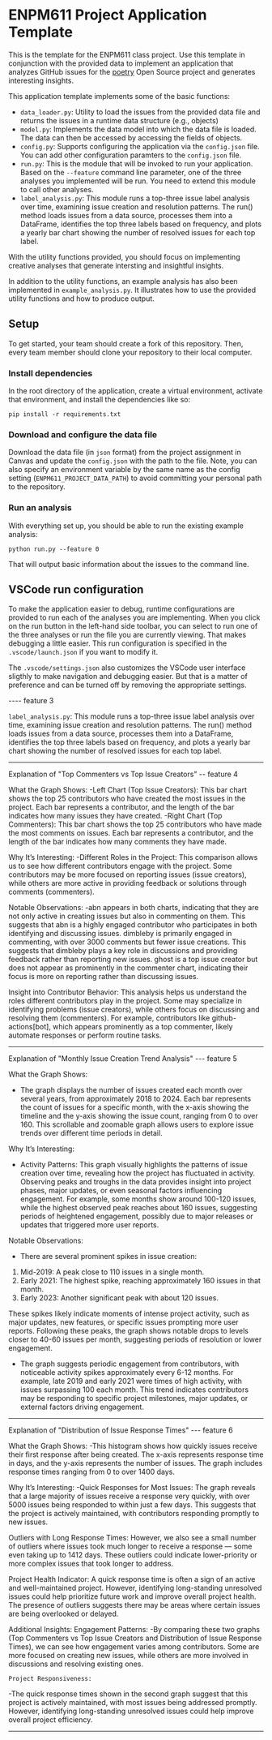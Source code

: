 # ENPM611 Project Application Template

This is the template for the ENPM611 class project. Use this template in conjunction with the provided data to implement an application that analyzes GitHub issues for the [poetry](https://github.com/python-poetry/poetry/issues) Open Source project and generates interesting insights.

This application template implements some of the basic functions:

- `data_loader.py`: Utility to load the issues from the provided data file and returns the issues in a runtime data structure (e.g., objects)
- `model.py`: Implements the data model into which the data file is loaded. The data can then be accessed by accessing the fields of objects.
- `config.py`: Supports configuring the application via the `config.json` file. You can add other configuration paramters to the `config.json` file.
- `run.py`: This is the module that will be invoked to run your application. Based on the `--feature` command line parameter, one of the three analyses you implemented will be run. You need to extend this module to call other analyses.
- `label_analysis.py`: This module runs a top-three issue label analysis over time, examining issue creation and resolution patterns. The run() method loads issues from a data source, processes them into a DataFrame, identifies the top three labels based on frequency, and plots a yearly bar chart showing the number of resolved issues for each top label.

With the utility functions provided, you should focus on implementing creative analyses that generate intersting and insightful insights.

In addition to the utility functions, an example analysis has also been implemented in `example_analysis.py`. It illustrates how to use the provided utility functions and how to produce output.

## Setup

To get started, your team should create a fork of this repository. Then, every team member should clone your repository to their local computer. 


### Install dependencies

In the root directory of the application, create a virtual environment, activate that environment, and install the dependencies like so:

```
pip install -r requirements.txt
```

### Download and configure the data file

Download the data file (in `json` format) from the project assignment in Canvas and update the `config.json` with the path to the file. Note, you can also specify an environment variable by the same name as the config setting (`ENPM611_PROJECT_DATA_PATH`) to avoid committing your personal path to the repository.


### Run an analysis

With everything set up, you should be able to run the existing example analysis:

```
python run.py --feature 0
```

That will output basic information about the issues to the command line.


## VSCode run configuration

To make the application easier to debug, runtime configurations are provided to run each of the analyses you are implementing. When you click on the run button in the left-hand side toolbar, you can select to run one of the three analyses or run the file you are currently viewing. That makes debugging a little easier. This run configuration is specified in the `.vscode/launch.json` if you want to modify it.

The `.vscode/settings.json` also customizes the VSCode user interface sligthly to make navigation and debugging easier. But that is a matter of preference and can be turned off by removing the appropriate settings.

---- feature 3

`label_analysis.py`: This module runs a top-three issue label analysis over time, examining issue creation and resolution patterns. The run() method loads issues from a data source, processes them into a DataFrame, identifies the top three labels based on frequency, and plots a yearly bar chart showing the number of resolved issues for each top label.

------
Explanation of "Top Commenters vs Top Issue Creators"  -- feature 4

What the Graph Shows:
-Left Chart (Top Issue Creators): This bar chart shows the top 25 contributors who have created the most issues in the project. Each bar represents a contributor, and the length of the bar indicates how many issues they have created.
-Right Chart (Top Commenters): This bar chart shows the top 25 contributors who have made the most comments on issues. Each bar represents a contributor, and the length of the bar indicates how many comments they have made.

Why It’s Interesting:
-Different Roles in the Project: This comparison allows us to see how different contributors engage with the project. Some contributors may be more focused on reporting issues (issue creators), while others are more active in providing feedback or solutions through comments (commenters).

Notable Observations:
-abn appears in both charts, indicating that they are not only active in creating issues but also in commenting on them. This suggests that abn is a highly engaged contributor who participates in both identifying and discussing issues.
dimbleby is primarily engaged in commenting, with over 3000 comments but fewer issue creations. This suggests that dimbleby plays a key role in discussions and providing feedback rather than reporting new issues.
ghost is a top issue creator but does not appear as prominently in the commenter chart, indicating their focus is more on reporting rather than discussing issues.

Insight into Contributor Behavior: This analysis helps us understand the roles different contributors play in the project. Some may specialize in identifying problems (issue creators), while others focus on discussing and resolving them (commenters). For example, contributors like github-actions[bot], which appears prominently as a top commenter, likely automate responses or perform routine tasks.

---
Explanation of "Monthly Issue Creation Trend Analysis" --- feature 5

What the Graph Shows:
- The graph displays the number of issues created each month over several years, from approximately 2018 to 2024. Each bar represents the count of issues for a specific month, with the x-axis showing the timeline and the y-axis showing the issue count, ranging from 0 to over 160. This scrollable and zoomable graph allows users to explore issue trends over different time periods in detail.

Why It’s Interesting:
- Activity Patterns: This graph visually highlights the patterns of issue creation over time, revealing how the project has fluctuated in activity. Observing peaks and troughs in the data provides insight into project phases, major updates, or even seasonal factors influencing engagement. For example, some months show around 100-120 issues, while the highest observed peak reaches about 160 issues, suggesting periods of heightened engagement, possibly due to major releases or updates that triggered more user reports.

Notable Observations:

- There are several prominent spikes in issue creation:
1. Mid-2019: A peak close to 110 issues in a single month.
2. Early 2021: The highest spike, reaching approximately 160 issues in that month.
3. Early 2023: Another significant peak with about 120 issues.

These spikes likely indicate moments of intense project activity, such as major updates, new features, or specific issues prompting more user reports. Following these peaks, the graph shows notable drops to levels closer to 40-60 issues per month, suggesting periods of resolution or lower engagement.

- The graph suggests periodic engagement from contributors, with noticeable activity spikes approximately every 6-12 months. For example, late 2019 and early 2021 were times of high activity, with issues surpassing 100 each month. This trend indicates contributors may be responding to specific project milestones, major updates, or external factors driving engagement.

---

 Explanation of "Distribution of Issue Response Times"  --- feature 6

What the Graph Shows:
-This histogram shows how quickly issues receive their first response after being created. The x-axis represents response time in days, and the y-axis represents the number of issues. The graph includes response times ranging from 0 to over 1400 days.

Why It’s Interesting:
-Quick Responses for Most Issues: The graph reveals that a large majority of issues receive a response very quickly, with over 5000 issues being responded to within just a few days. This suggests that the project is actively maintained, with contributors responding promptly to new issues.

Outliers with Long Response Times: However, we also see a small number of outliers where issues took much longer to receive a response — some even taking up to 1412 days. These outliers could indicate lower-priority or more complex issues that took longer to address.

Project Health Indicator: A quick response time is often a sign of an active and well-maintained project. However, identifying long-standing unresolved issues could help prioritize future work and improve overall project health. The presence of outliers suggests there may be areas where certain issues are being overlooked or delayed.

Additional Insights:
    Engagement Patterns:
-By comparing these two graphs (Top Commenters vs Top Issue Creators and Distribution of Issue Response Times), we can see how engagement varies among contributors. Some are more focused on creating new issues, while others are more involved in discussions and resolving existing ones.

    Project Responsiveness:
-The quick response times shown in the second graph suggest that this project is actively maintained, with most issues being addressed promptly. However, identifying long-standing unresolved issues could help improve overall project efficiency.

----
